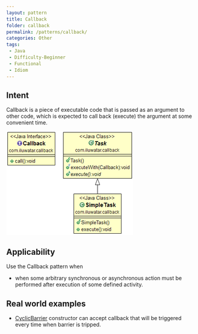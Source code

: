 ```yaml
---
layout: pattern
title: Callback
folder: callback
permalink: /patterns/callback/
categories: Other
tags:
 - Java
 - Difficulty-Beginner
 - Functional
 - Idiom
---
```


## Intent
Callback is a piece of executable code that is passed as an
argument to other code, which is expected to call back (execute) the argument
at some convenient time.

![alt text](./doc/callback.png "Callback")

## Applicability
Use the Callback pattern when

* when some arbitrary synchronous or asynchronous action must be performed after execution of some defined activity.

## Real world examples

* [CyclicBarrier](http://docs.oracle.com/javase/7/docs/api/java/util/concurrent/CyclicBarrier.html#CyclicBarrier%28int,%20java.lang.Runnable%29) constructor can accept callback that will be triggered every time when barrier is tripped.
